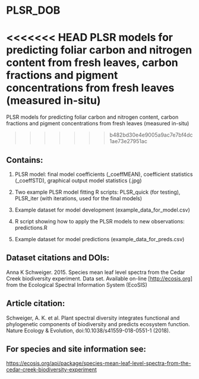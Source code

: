 # PLSR_DOB
<<<<<<< HEAD
PLSR models for predicting foliar carbon and nitrogen content from fresh leaves, carbon fractions and pigment concentrations from fresh leaves
(measured in-situ)
=======
PLSR models for predicting foliar carbon and nitrogen content, carbon fractions and pigment concentrations from fresh leaves (measured in-situ)
>>>>>>> b482bd30e4e9005a9ac7e7bf4dc1ae73e27951ac

## Contains:
1) PLSR model: final model coefficients (_coeffMEAN), coefficient statistics (_coeffSTD), graphical output model statistics (.jpg)

2) Two example PLSR model fitting R scripts: PLSR_quick (for testing), PLSR_iter (with iterations, used for the final models)

3) Example dataset for model development (example_data_for_model.csv)

4) R script showing how to apply the PLSR models to new observations: predictions.R

5) Example dataset for model predictions (example_data_for_preds.csv)


## Dataset citations and DOIs:
Anna K Schweiger. 2015. Species mean leaf level spectra from the Cedar Creek biodiversity experiment. Data set. Available on-line [http://ecosis.org] from the Ecological Spectral Information System (EcoSIS)

## Article citation:
Schweiger, A. K. et al. Plant spectral diversity integrates functional and phylogenetic components of biodiversity and predicts ecosystem function. Nature Ecology & Evolution, doi:10.1038/s41559-018-0551-1 (2018).

## For species and site information see:
https://ecosis.org/api/package/species-mean-leaf-level-spectra-from-the-cedar-creek-biodiversity-experiment 

